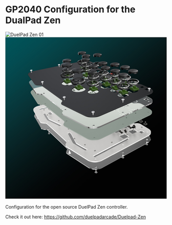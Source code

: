 # GP2040 Configuration for the DualPad Zen

![DuelPad Zen 01](assets/DuelPad_Zen_01.jpg)
![DuelPad Zen 02](assets/DuelPad_Zen_02.jpg)

Configuration for the open source DuelPad Zen controller.

Check it out here: https://github.com/duelpadarcade/Duelpad-Zen